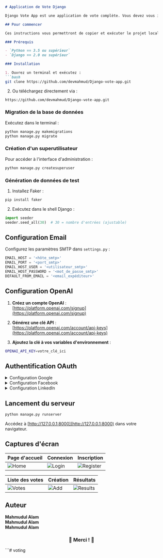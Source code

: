 ```markdown
# Application de Vote Django

Django Vote App est une application de vote complète. Vous devez vous inscrire pour afficher les votes et voter. Si vous avez déjà voté, vous ne pouvez pas voter à nouveau. Seul le propriétaire d'un vote peut ajouter, modifier, mettre à jour, supprimer un vote, ajouter des options, mettre à jour ou supprimer des choix, et clôturer un vote. Un vote clôturé ne peut plus être modifié et affiche uniquement les résultats finaux. L'application inclut une fonction de recherche et des filtres par nom, date de publication et nombre de votes. La pagination fonctionne même après application des filtres.

## Pour commencer

Ces instructions vous permettront de copier et exécuter le projet localement à des fins de développement et de test.

### Prérequis

- `Python == 3.5 ou supérieur`
- `Django == 2.0 ou supérieur`

### Installation

1. Ouvrez un terminal et exécutez :
```bash
git clone https://github.com/devmahmud/Django-vote-app.git
```

2. Ou téléchargez directement via :
```bash
https://github.com/devmahmud/Django-vote-app.git
```

### Migration de la base de données

Exécutez dans le terminal :
```bash
python manage.py makemigrations
python manage.py migrate
```

### Création d'un superutilisateur

Pour accéder à l'interface d'administration :
```bash
python manage.py createsuperuser
```

### Génération de données de test

1. Installez Faker :
```bash
pip install faker
```

2. Exécutez dans le shell Django :
```python
import seeder
seeder.seed_all(30)  # 30 = nombre d'entrées (ajustable)
```

## Configuration Email

Configurez les paramètres SMTP dans `settings.py` :
```python
EMAIL_HOST = '<hôte_smtp>'
EMAIL_PORT = '<port_smtp>'
EMAIL_HOST_USER = '<utilisateur_smtp>'
EMAIL_HOST_PASSWORD = '<mot_de_passe_smtp>'
DEFAULT_FROM_EMAIL = '<email_expéditeur>'
```

## Configuration OpenAI

1. **Créez un compte OpenAI** :  
   [https://platform.openai.com/signup](https://platform.openai.com/signup)

2. **Générez une clé API** :  
   [https://platform.openai.com/account/api-keys](https://platform.openai.com/account/api-keys)

3. **Ajoutez la clé à vos variables d'environnement** :
```bash
OPENAI_API_KEY=votre_clé_ici
```

## Authentification OAuth

<details>
<summary>Configuration Google</summary>

1. **Console Google Cloud** :  
   [https://console.cloud.google.com/](https://console.cloud.google.com/)

2. Créez un projet > Activez **Google Identity Platform**

3. Configurez l'écran de consentement OAuth

4. Créez des identifiants :
```python
SOCIAL_AUTH_GOOGLE_OAUTH2_KEY = 'votre-client-id'
SOCIAL_AUTH_GOOGLE_OAUTH2_SECRET = 'votre-client-secret'
```
</details>

<details>
<summary>Configuration Facebook</summary>

1. **Portail développeurs Facebook** :  
   [https://developers.facebook.com/](https://developers.facebook.com/)

2. Créez une application > Configurez les URI de redirection

3. Récupérez les identifiants :
```python
SOCIAL_AUTH_FACEBOOK_OAUTH2_KEY = 'votre-client-id'
SOCIAL_AUTH_FACEBOOK_OAUTH2_SECRET = 'votre-client-secret'
```
</details>

<details>
<summary>Configuration LinkedIn</summary>

1. **Portail développeurs LinkedIn** :  
   [https://www.linkedin.com/developers/](https://www.linkedin.com/developers/)

2. Créez une application > Configurez les URLs de callback

3. Récupérez les identifiants :
```python
SOCIAL_AUTH_LINKEDIN_OAUTH2_KEY = 'votre-client-id'
SOCIAL_AUTH_LINKEDIN_OAUTH2_SECRET = 'votre-client-secret'
```
</details>

## Lancement du serveur

```bash
python manage.py runserver
```

Accédez à [http://127.0.0.1:8000](http://127.0.0.1:8000) dans votre navigateur.

## Captures d'écran

| Page d'accueil | Connexion | Inscription |
|----------------|-----------|-------------|
| ![Home](https://user-images.githubusercontent.com/19981097/51409444-0e40a600-1b8c-11e9-9ab0-27d759db8973.jpg) | ![Login](https://user-images.githubusercontent.com/19981097/51409509-36c8a000-1b8c-11e9-845a-65b49262aa53.png) | ![Register](https://user-images.githubusercontent.com/19981097/51409562-5cee4000-1b8c-11e9-82f6-1aa2df159528.png) |

| Liste des votes | Création | Résultats |
|-----------------|----------|-----------|
| ![Votes](https://user-images.githubusercontent.com/19981097/51409728-d423d400-1b8c-11e9-8903-4c08ba64512e.png) | ![Add](https://user-images.githubusercontent.com/19981097/51409796-fe759180-1b8c-11e9-941b-c1202956cca4.png) | ![Results](https://user-images.githubusercontent.com/19981097/51409932-60ce9200-1b8d-11e9-9c83-c59ba498ca8b.png) |

## Auteur

**Mahmudul Alam**  
**Mahmudul Alam**  
**Mahmudul Alam**  

<div align="center">
  <h3>🙏 Merci ! 🙏</h3>
</div>
```# voting
